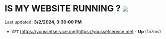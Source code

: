# IS MY WEBSITE RUNNING ? [![](https://img.shields.io/static/v1?label=Sponsor&message=%E2%9D%A4&logo=GitHub&color=%23fe8e86)](https://github.com/sponsors/<username>)

Last updated: **3/2/2024, 3:30:00 PM**

- `GET` [https://youssefservice.me](https://youssefservice.me) - **Up** (157ms)
